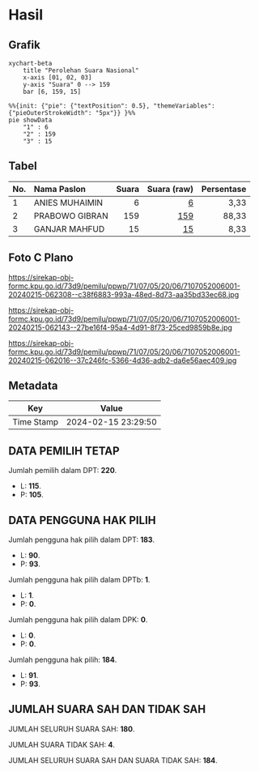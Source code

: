 # Hasil

## Grafik

```mermaid
xychart-beta
    title "Perolehan Suara Nasional"
    x-axis [01, 02, 03]
    y-axis "Suara" 0 --> 159
    bar [6, 159, 15]
```

```mermaid
%%{init: {"pie": {"textPosition": 0.5}, "themeVariables": {"pieOuterStrokeWidth": "5px"}} }%%
pie showData
    "1" : 6
    "2" : 159
    "3" : 15
```

## Tabel

| No. | Nama Paslon    | Suara | Suara (raw) | Persentase |
|:--- |:-------------- | -----:| -----------:| ----------:|
| 1   | ANIES MUHAIMIN | 6     | [6][p-1]    | 3,33       |
| 2   | PRABOWO GIBRAN | 159   | [159][p-2]  | 88,33      |
| 3   | GANJAR MAHFUD  | 15    | [15][p-3]   | 8,33       |


[p-1]: https://github.com/gigit-pemilu/pemilu-2024/blob/main/pilpres/hitung-suara/sub/71-sulawesi-utara/sub/07-minahasa-tenggara/sub/05-tombatu/sub/2006-tonsawang/sub/001-tps/sub/paslon-1.txt
[p-2]: https://github.com/gigit-pemilu/pemilu-2024/blob/main/pilpres/hitung-suara/sub/71-sulawesi-utara/sub/07-minahasa-tenggara/sub/05-tombatu/sub/2006-tonsawang/sub/001-tps/sub/paslon-2.txt
[p-3]: https://github.com/gigit-pemilu/pemilu-2024/blob/main/pilpres/hitung-suara/sub/71-sulawesi-utara/sub/07-minahasa-tenggara/sub/05-tombatu/sub/2006-tonsawang/sub/001-tps/sub/paslon-3.txt

## Foto C Plano

https://sirekap-obj-formc.kpu.go.id/73d9/pemilu/ppwp/71/07/05/20/06/7107052006001-20240215-062308--c38f6883-993a-48ed-8d73-aa35bd33ec68.jpg

https://sirekap-obj-formc.kpu.go.id/73d9/pemilu/ppwp/71/07/05/20/06/7107052006001-20240215-062143--27be16f4-95a4-4d91-8f73-25ced9859b8e.jpg

https://sirekap-obj-formc.kpu.go.id/73d9/pemilu/ppwp/71/07/05/20/06/7107052006001-20240215-062016--37c246fc-5366-4d36-adb2-da6e56aec409.jpg


## Metadata

| Key        | Value               |
| ---------- | ------------------- |
| Time Stamp | 2024-02-15 23:29:50 |


## DATA PEMILIH TETAP

Jumlah pemilih dalam DPT: **220**.
 * L: **115**.
 * P: **105**.

## DATA PENGGUNA HAK PILIH

Jumlah pengguna hak pilih dalam DPT: **183**.
 * L: **90**.
 * P: **93**.

Jumlah pengguna hak pilih dalam DPTb: **1**.
 * L: **1**.
 * P: **0**.

Jumlah pengguna hak pilih dalam DPK: **0**.
 * L: **0**.
 * P: **0**.

Jumlah pengguna hak pilih: **184**.
 * L: **91**.
 * P: **93**.

## JUMLAH SUARA SAH DAN TIDAK SAH

JUMLAH SELURUH SUARA SAH: **180**.

JUMLAH SUARA TIDAK SAH: **4**.

JUMLAH SELURUH SUARA SAH DAN SUARA TIDAK SAH: **184**.


